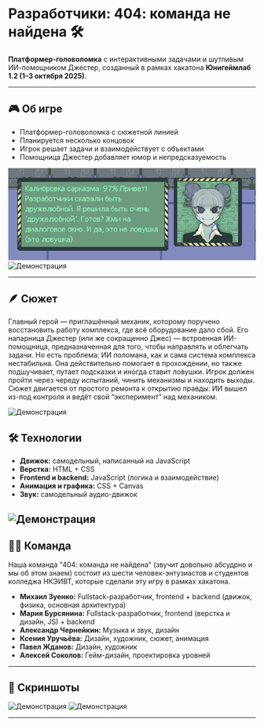 # Разработчики: 404: команда не найдена 🛠️

**Платформер-головоломка** с интерактивными задачами и шутливым ИИ-помощником Джестер, созданный в рамках хакатона **Юнигеймлаб 1.2 (1–3 октября 2025)**.

---

## 🎮 Об игре
- Платформер-головоломка с сюжетной линией
- Планируется несколько концовок
- Игрок решает задачи и взаимодействует с объектами
- Помощница Джестер добавляет юмор и непредсказуемость

![Демонстрация](screenshots/screen.png)
![Демонстрация](screenshots/gameplay.gif)

---
## 🪶 Сюжет

Главный герой — приглашённый механик, которому поручено восстановить работу комплекса, где всё оборудование дало сбой.
Его напарница Джестер (или же сокращенно Джес) — встроенная ИИ-помощница, предназначенная для того, чтобы направлять и облегчать задачи.
Но есть проблема: ИИ поломана, как и сама система комплекса нестабильна. Она действительно помогает в прохождении, но также подшучивает, путает подсказки и иногда ставит ловушки.
Игрок должен пройти через череду испытаний, чинить механизмы и находить выходы.
Сюжет двигается от простого ремонта к открытию правды: ИИ вышел из-под контроля и ведёт свой “эксперимент” над механиком.

![Демонстрация](screenshots/main-gameplay.gif)

## 🛠️ Технологии
- **Движок:** самодельный, написанный на JavaScript  
- **Верстка:** HTML + CSS  
- **Frontend и backend:** JavaScript (логика и взаимодействие)  
- **Анимация и графика:** CSS + Canvas
- **Звук:** самодельный аудио-движок

![Демонстрация](screenshots/structure.gif)
---

## 👩‍💻 Команда
Наша команда "404: команда не найдена" (звучит довольно абсудрно и мы об этом знаем) состоит из шести человек-энтузиастов и студентов колледжа НКЭИВТ, которые сделали эту игру в рамках хакатона.
- **Михаил Зуенко:** Fullstack-разработчик, frontend + backend (движок, физика, основная архитектура)
- **Мария Бурсянина:** Fullstack-разработчик, frontend (верстка и дизайн, JS) + backend  
- **Александр Чернейкин:** Музыка и звук, дизайн  
- **Ксения Уручьёва:** Дизайн, художник, сюжет, анимация  
- **Павел Жданов:** Дизайн, художник  
- **Алексей Соколов:** Гейм-дизайн, проектировка уровней  

---

## 📸 Скриншоты

![Демонстрация](screenshots/gallery.gif)
![Демонстрация](screenshots/aboutgame.gif)

---

